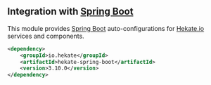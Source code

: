## Integration with [Spring Boot](https://projects.spring.io/spring-boot/)
 
This module provides [Spring Boot](https://projects.spring.io/spring-boot/) auto-configurations 
for [Hekate.io](https://github.com/hekate-io/hekate) services and components.
 
 ```xml
 <dependency>
     <groupId>io.hekate</groupId>
     <artifactId>hekate-spring-boot</artifactId>
     <version>3.10.0</version>
 </dependency>
 ```

